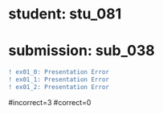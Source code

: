 # student: stu_081
# submission: sub_038

```diff
! ex01_0: Presentation Error
! ex01_1: Presentation Error
! ex01_2: Presentation Error
```
#incorrect=3
#correct=0
